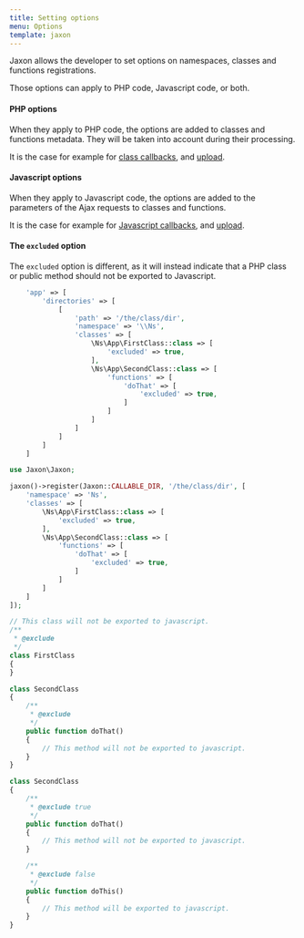 ```yaml
---
title: Setting options
menu: Options
template: jaxon
---
```


Jaxon allows the developer to set options on namespaces, classes and functions registrations.

Those options can apply to PHP code, Javascript code, or both.

#### PHP options

When they apply to PHP code, the options are added to classes and functions metadata.
They will be taken into account during their processing.

It is the case for example for [class callbacks](../../features/callbacks.html), and [upload](../../features/upload.html).

#### Javascript options

When they apply to Javascript code, the options are added to the parameters of the Ajax requests to classes and functions.

It is the case for example for [Javascript callbacks](../../requests/js-callbacks.html), and [upload](../../features/upload.html).

#### The `excluded` option

The `excluded` option is different, as it will instead indicate that a PHP class or public method should not be exported to Javascript.

```php
    'app' => [
        'directories' => [
            [
                'path' => '/the/class/dir',
                'namespace' => '\\Ns',
                'classes' => [
                    \Ns\App\FirstClass::class => [
                        'excluded' => true,
                    ],
                    \Ns\App\SecondClass::class => [
                        'functions' => [
                            'doThat' => [
                                'excluded' => true,
                            ]
                        ]
                    ]
                ]
            ]
        ]
    ]
```

```php
use Jaxon\Jaxon;

jaxon()->register(Jaxon::CALLABLE_DIR, '/the/class/dir', [
    'namespace' => 'Ns',
    'classes' => [
        \Ns\App\FirstClass::class => [
            'excluded' => true,
        ],
        \Ns\App\SecondClass::class => [
            'functions' => [
                'doThat' => [
                    'excluded' => true,
                ]
            ]
        ]
    ]
]);
```

```php
// This class will not be exported to javascript.
/**
 * @exclude
 */
class FirstClass
{
}
```

```php
class SecondClass
{
    /**
     * @exclude
     */
    public function doThat()
    {
        // This method will not be exported to javascript.
    }
}
```

```php
class SecondClass
{
    /**
     * @exclude true
     */
    public function doThat()
    {
        // This method will not be exported to javascript.
    }

    /**
     * @exclude false
     */
    public function doThis()
    {
        // This method will be exported to javascript.
    }
}
```
